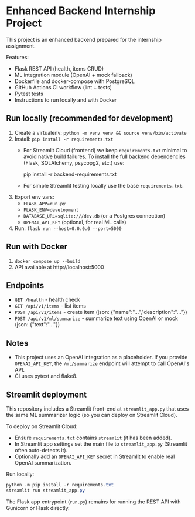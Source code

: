 # Enhanced Backend Internship Project
This project is an enhanced backend prepared for the internship assignment.

Features:
- Flask REST API (health, items CRUD)
- ML integration module (OpenAI + mock fallback)
- Dockerfile and docker-compose with PostgreSQL
- GitHub Actions CI workflow (lint + tests)
- Pytest tests
- Instructions to run locally and with Docker

## Run locally (recommended for development)
1. Create a virtualenv: `python -m venv venv && source venv/bin/activate`
2. Install: `pip install -r requirements.txt`
   - For Streamlit Cloud (frontend) we keep `requirements.txt` minimal to avoid
      native build failures. To install the full backend dependencies (Flask,
      SQLAlchemy, psycopg2, etc.) use:

      pip install -r backend-requirements.txt

   - For simple Streamlit testing locally use the base `requirements.txt`.
3. Export env vars:
   - `FLASK_APP=run.py`
   - `FLASK_ENV=development`
   - `DATABASE_URL=sqlite:///dev.db` (or a Postgres connection)
   - `OPENAI_API_KEY` (optional, for real ML calls)
4. Run: `flask run --host=0.0.0.0 --port=5000`

## Run with Docker
1. `docker compose up --build`
2. API available at http://localhost:5000

## Endpoints
- `GET /health` - health check
- `GET /api/v1/items` - list items
- `POST /api/v1/items` - create item (json: {"name":"...","description":"..."})
- `POST /api/v1/ml/summarize` - summarize text using OpenAI or mock (json: {"text":"..."})

## Notes
- This project uses an OpenAI integration as a placeholder. If you provide `OPENAI_API_KEY`, the `/ml/summarize` endpoint will attempt to call OpenAI's API.
- CI uses pytest and flake8.

## Streamlit deployment

This repository includes a Streamlit front-end at `streamlit_app.py` that uses the same ML summarizer logic (so you can deploy on Streamlit Cloud).

To deploy on Streamlit Cloud:

- Ensure `requirements.txt` contains `streamlit` (it has been added).
- In Streamlit app settings set the main file to `streamlit_app.py` (Streamlit often auto-detects it).
- Optionally add an `OPENAI_API_KEY` secret in Streamlit to enable real OpenAI summarization.

Run locally:

```powershell
python -m pip install -r requirements.txt
streamlit run streamlit_app.py
```

The Flask app entrypoint (`run.py`) remains for running the REST API with Gunicorn or Flask directly.
